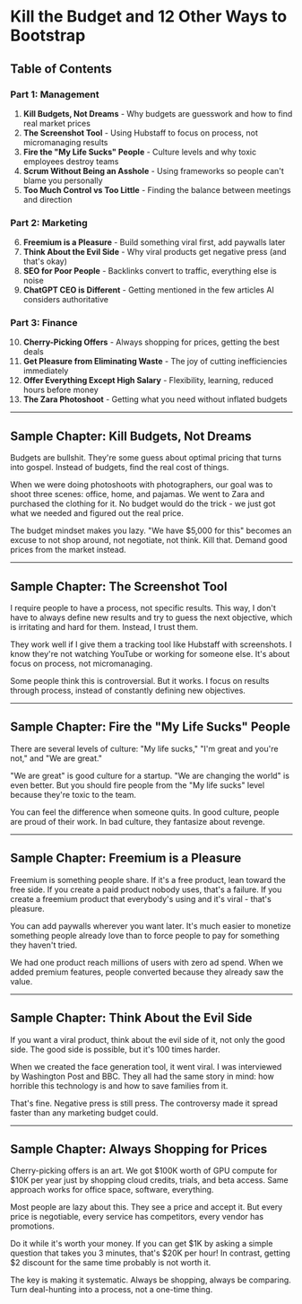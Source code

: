 # Kill the Budget and 12 Other Ways to Bootstrap

## Table of Contents

### Part 1: Management
1. **Kill Budgets, Not Dreams** - Why budgets are guesswork and how to find real market prices
2. **The Screenshot Tool** - Using Hubstaff to focus on process, not micromanaging results
3. **Fire the "My Life Sucks" People** - Culture levels and why toxic employees destroy teams
4. **Scrum Without Being an Asshole** - Using frameworks so people can't blame you personally
5. **Too Much Control vs Too Little** - Finding the balance between meetings and direction

### Part 2: Marketing  
6. **Freemium is a Pleasure** - Build something viral first, add paywalls later
7. **Think About the Evil Side** - Why viral products get negative press (and that's okay)
8. **SEO for Poor People** - Backlinks convert to traffic, everything else is noise
9. **ChatGPT CEO is Different** - Getting mentioned in the few articles AI considers authoritative

### Part 3: Finance
10. **Cherry-Picking Offers** - Always shopping for prices, getting the best deals
11. **Get Pleasure from Eliminating Waste** - The joy of cutting inefficiencies immediately
12. **Offer Everything Except High Salary** - Flexibility, learning, reduced hours before money
13. **The Zara Photoshoot** - Getting what you need without inflated budgets

---

## Sample Chapter: Kill Budgets, Not Dreams

Budgets are bullshit. They're some guess about optimal pricing that turns into gospel. Instead of budgets, find the real cost of things.

When we were doing photoshoots with photographers, our goal was to shoot three scenes: office, home, and pajamas. We went to Zara and purchased the clothing for it. No budget would do the trick - we just got what we needed and figured out the real price.

The budget mindset makes you lazy. "We have $5,000 for this" becomes an excuse to not shop around, not negotiate, not think. Kill that. Demand good prices from the market instead.

---

## Sample Chapter: The Screenshot Tool  

I require people to have a process, not specific results. This way, I don't have to always define new results and try to guess the next objective, which is irritating and hard for them. Instead, I trust them.

They work well if I give them a tracking tool like Hubstaff with screenshots. I know they're not watching YouTube or working for someone else. It's about focus on process, not micromanaging.

Some people think this is controversial. But it works. I focus on results through process, instead of constantly defining new objectives.

---

## Sample Chapter: Fire the "My Life Sucks" People

There are several levels of culture: "My life sucks," "I'm great and you're not," and "We are great." 

"We are great" is good culture for a startup. "We are changing the world" is even better. But you should fire people from the "My life sucks" level because they're toxic to the team.

You can feel the difference when someone quits. In good culture, people are proud of their work. In bad culture, they fantasize about revenge.

---

## Sample Chapter: Freemium is a Pleasure

Freemium is something people share. If it's a free product, lean toward the free side. If you create a paid product nobody uses, that's a failure. If you create a freemium product that everybody's using and it's viral - that's pleasure.

You can add paywalls wherever you want later. It's much easier to monetize something people already love than to force people to pay for something they haven't tried.

We had one product reach millions of users with zero ad spend. When we added premium features, people converted because they already saw the value.

---

## Sample Chapter: Think About the Evil Side

If you want a viral product, think about the evil side of it, not only the good side. The good side is possible, but it's 100 times harder.

When we created the face generation tool, it went viral. I was interviewed by Washington Post and BBC. They all had the same story in mind: how horrible this technology is and how to save families from it.

That's fine. Negative press is still press. The controversy made it spread faster than any marketing budget could.

---

## Sample Chapter: Always Shopping for Prices

Cherry-picking offers is an art. We got $100K worth of GPU compute for $10K per year just by shopping cloud credits, trials, and beta access. Same approach works for office space, software, everything.

Most people are lazy about this. They see a price and accept it. But every price is negotiable, every service has competitors, every vendor has promotions.

Do it while it's worth your money. If you can get $1K by asking a simple question that takes you 3 minutes, that's $20K per hour! In contrast, getting $2 discount for the same time probably is not worth it.

The key is making it systematic. Always be shopping, always be comparing. Turn deal-hunting into a process, not a one-time thing.